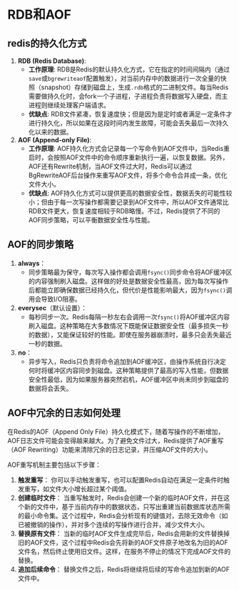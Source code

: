 # RDB和AOF

## redis的持久化方式

1. **RDB (Redis Database)**:
   - **工作原理**: RDB是Redis的默认持久化方式，它在指定的时间间隔内（通过`save`或`bgrewriteaof`配置触发），对当前内存中的数据进行一次全量的快照（snapshot）存储到磁盘上，生成`.rdb`格式的二进制文件。每当Redis需要做持久化时，会fork一个子进程，子进程负责将数据写入硬盘，而主进程则继续处理客户端请求。
   - **优缺点**: RDB文件紧凑，恢复速度快；但是因为是定时或者满足一定条件才进行持久化，所以如果在这段时间内发生故障，可能会丢失最后一次持久化以来的数据。
2. **AOF (Append-only File)**:
   - **工作原理**: AOF持久化方式会记录每一个写命令到AOF文件中，当Redis重启时，会按照AOF文件中的命令顺序重新执行一遍，以恢复数据。另外，AOF还有Rewrite机制，当AOF文件过大时，Redis可以通过BgRewriteAOF后台操作来重写AOF文件，将多个命令合并成一条，优化文件大小。
   - **优缺点**: AOF持久化方式可以提供更高的数据安全性，数据丢失的可能性较小；但由于每一次写操作都需要记录到AOF文件中，所以AOF文件通常比RDB文件更大，恢复速度相较于RDB略慢。不过，Redis提供了不同的AOF同步策略，可以平衡数据安全性与性能。

## AOF的同步策略

1. **always**：
   - 同步策略最为保守，每次写入操作都会调用`fsync()`同步命令将AOF缓冲区的内容强制刷入磁盘。这样做的好处是数据安全性最高，因为每次写操作后都能立即确保数据已经持久化，但代价是性能影响最大，因为`fsync()`调用会导致I/O阻塞。
2. **everysec**（默认设置）：
   - 每秒同步一次。Redis每隔一秒左右会调用一次`fsync()`将AOF缓冲区内容刷入磁盘。这种策略在大多数情况下既能保证数据安全性（最多损失一秒的数据），又能保证较好的性能。即使在服务器崩溃时，最多只会丢失最近一秒的数据。
3. **no**：
   - 异步写入，Redis只负责将命令追加到AOF缓冲区，由操作系统自行决定何时将缓冲区内容同步到磁盘。这种策略提供了最高的写入性能，但数据安全性最低，因为如果服务器突然宕机，AOF缓冲区中尚未同步到磁盘的数据将会丢失。

## AOF中冗余的日志如何处理

在Redis的AOF（Append Only File）持久化模式下，随着写操作的不断增加，AOF日志文件可能会变得越来越大。为了避免文件过大，Redis提供了AOF重写（AOF Rewriting）功能来清除冗余的日志记录，并压缩AOF文件的大小。

AOF重写机制主要包括以下步骤：

1. **触发重写**：
   你可以手动触发重写，也可以配置Redis自动在满足一定条件时触发重写，如文件大小增长超过某个阈值。
2. **创建临时文件**：
   当重写触发时，Redis会创建一个新的临时AOF文件，并在这个新的文件中，基于当前内存中的数据状态，只写出重建当前数据库状态所需的最小命令集。这个过程中，Redis会分析现有的键值对，去除无效命令（如已被撤销的操作），并对多个连续的写操作进行合并，减少文件大小。
3. **替换原有文件**：
   当新的临时AOF文件生成完毕后，Redis会用新的文件替换掉旧的AOF文件，这个过程中Redis会先将新的AOF文件原子地改名为旧的AOF文件名，然后终止使用旧文件。这样，在服务不停止的情况下完成AOF文件的替换。
4. **追加后续命令**：
   替换文件之后，Redis将继续将后续的写命令追加到新的AOF文件中。

